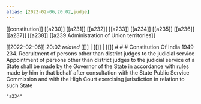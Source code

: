 ```yaml
---
alias: [2022-02-06,20:02,judge]
---
```

[[constitution]] [[a230]] [[a231]] [[a232]] [[a233]] [[a234]] [[a235]] [[a236]] [[a237]] [[a238]] [[a239 Administration of Union territories]]

[[2022-02-06]] 20:02 _related_ [[]] | [[]] | [[]] # # #
Constitution Of India 1949
234. Recruitment of persons other than district judges to the judicial service Appointment of persons other than district judges to the judicial service of a State shall be made by the Governor of the State in accordance with rules made by him in that behalf after consultation with the State Public Service Commission and with the High Court exercising jurisdiction in relation to such State
```query
"a234"
```